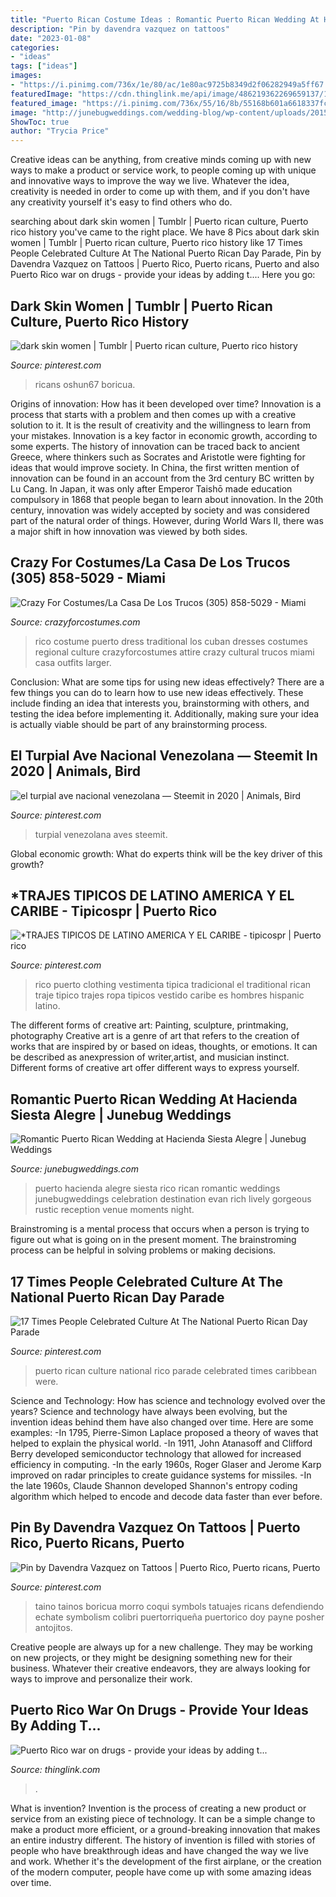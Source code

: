 ```yaml
---
title: "Puerto Rican Costume Ideas : Romantic Puerto Rican Wedding At Hacienda Siesta Alegre"
description: "Pin by davendra vazquez on tattoos"
date: "2023-01-08"
categories:
- "ideas"
tags: ["ideas"]
images:
- "https://i.pinimg.com/736x/1e/80/ac/1e80ac9725b8349d2f06282949a5ff67.jpg"
featuredImage: "https://cdn.thinglink.me/api/image/486219362269659137/1024/10/scaletowidth/0/0/1/1/false/true?wait=true"
featured_image: "https://i.pinimg.com/736x/55/16/8b/55168b601a6618337fcbfbb0d71417a5--hispanic-heritage-brooklyn-bridge.jpg"
image: "http://junebugweddings.com/wedding-blog/wp-content/uploads/2015/04/Romantic-Puerto-Rican-Wedding-Hacienda-Siesta-Alegre-Evan-Rich-6-of-47-600x899.jpg"
ShowToc: true
author: "Trycia Price"
---
```



Creative ideas can be anything, from creative minds coming up with new ways to make a product or service work, to people coming up with unique and innovative ways to improve the way we live. Whatever the idea, creativity is needed in order to come up with them, and if you don't have any creativity yourself it's easy to find others who do.

	

		
searching about dark skin women | Tumblr | Puerto rican culture, Puerto rico history you've came to the right place. We have 8 Pics about dark skin women | Tumblr | Puerto rican culture, Puerto rico history like 17 Times People Celebrated Culture At The National Puerto Rican Day Parade, Pin by Davendra Vazquez on Tattoos | Puerto Rico, Puerto ricans, Puerto and also Puerto Rico war on drugs - provide your ideas by adding t.... Here you go:
		
    
## Dark Skin Women | Tumblr | Puerto Rican Culture, Puerto Rico History

<img loading=lazy src="https://i.pinimg.com/736x/b6/73/a8/b673a854c20ef1a6791949cf19a7aa1a.jpg" onerror="this.onerror=null;this.src='https://tse2.mm.bing.net/th?id=OIP.oNsK3Sp5e-Q57KQc5Jy1egHaKy&amp;pid=15.1';" alt="dark skin women | Tumblr | Puerto rican culture, Puerto rico history">

_Source: pinterest.com_

>ricans oshun67 boricua. 

	

Origins of innovation: How has it been developed over time?
Innovation is a process that starts with a problem and then comes up with a creative solution to it. It is the result of creativity and the willingness to learn from your mistakes. Innovation is a key factor in economic growth, according to some experts. The history of innovation can be traced back to ancient Greece, where thinkers such as Socrates and Aristotle were fighting for ideas that would improve society. In China, the first written mention of innovation can be found in an account from the 3rd century BC written by Lu Cang. In Japan, it was only after Emperor Taishō made education compulsory in 1868 that people began to learn about innovation. In the 20th century, innovation was widely accepted by society and was considered part of the natural order of things. However, during World Wars II, there was a major shift in how innovation was viewed by both sides.

    
## Crazy For Costumes/La Casa De Los Trucos (305) 858-5029 - Miami

<img loading=lazy src="https://www.crazyforcostumes.com/ProdImages/PUERTORICORED.jpg" onerror="this.onerror=null;this.src='https://tse4.mm.bing.net/th?id=OIP.JCQsU8JeieIDNMZoRJATAQHaL_&amp;pid=15.1';" alt="Crazy For Costumes/La Casa De Los Trucos (305) 858-5029 - Miami">

_Source: crazyforcostumes.com_

>rico costume puerto dress traditional los cuban dresses costumes regional culture crazyforcostumes attire crazy cultural trucos miami casa outfits larger. 

	

Conclusion: What are some tips for using new ideas effectively?
There are a few things you can do to learn how to use new ideas effectively. These include finding an idea that interests you, brainstorming with others, and testing the idea before implementing it. Additionally, making sure your idea is actually viable should be part of any brainstorming process.

    
## El Turpial Ave Nacional Venezolana — Steemit In 2020 | Animals, Bird

<img loading=lazy src="https://i.pinimg.com/736x/1e/80/ac/1e80ac9725b8349d2f06282949a5ff67.jpg" onerror="this.onerror=null;this.src='https://tse2.mm.bing.net/th?id=OIP.8NJOrizQ4ipStsZjM1Cl4gHaHa&amp;pid=15.1';" alt="el turpial ave nacional venezolana — Steemit in 2020 | Animals, Bird">

_Source: pinterest.com_

>turpial venezolana aves steemit. 

	

Global economic growth: What do experts think will be the key driver of this growth?
 

    
## *TRAJES TIPICOS DE LATINO AMERICA Y EL CARIBE - Tipicospr | Puerto Rico

<img loading=lazy src="https://i.pinimg.com/736x/55/16/8b/55168b601a6618337fcbfbb0d71417a5--hispanic-heritage-brooklyn-bridge.jpg" onerror="this.onerror=null;this.src='https://tse4.mm.bing.net/th?id=OIP.HlJLCv4tdaZ8Pn3gplF7YAHaIG&amp;pid=15.1';" alt="*TRAJES TIPICOS DE LATINO AMERICA Y EL CARIBE - tipicospr | Puerto rico">

_Source: pinterest.com_

>rico puerto clothing vestimenta tipica tradicional el traditional rican traje tipico trajes ropa tipicos vestido caribe es hombres hispanic latino. 

	

The different forms of creative art: Painting, sculpture, printmaking, photography
Creative art is a genre of art that refers to the creation of works that are inspired by or based on ideas, thoughts, or emotions. It can be described as anexpression of writer,artist, and musician instinct. Different forms of creative art offer different ways to express yourself.

    
## Romantic Puerto Rican Wedding At Hacienda Siesta Alegre | Junebug Weddings

<img loading=lazy src="http://junebugweddings.com/wedding-blog/wp-content/uploads/2015/04/Romantic-Puerto-Rican-Wedding-Hacienda-Siesta-Alegre-Evan-Rich-6-of-47-600x899.jpg" onerror="this.onerror=null;this.src='https://tse1.mm.bing.net/th?id=OIP.i3DoVlA8sbycxkM4Vj6XxAHaLG&amp;pid=15.1';" alt="Romantic Puerto Rican Wedding at Hacienda Siesta Alegre | Junebug Weddings">

_Source: junebugweddings.com_

>puerto hacienda alegre siesta rico rican romantic weddings junebugweddings celebration destination evan rich lively gorgeous rustic reception venue moments night. 

	

Brainstroming is a mental process that occurs when a person is trying to figure out what is going on in the present moment. The brainstroming process can be helpful in solving problems or making decisions.

    
## 17 Times People Celebrated Culture At The National Puerto Rican Day Parade

<img loading=lazy src="https://i.pinimg.com/736x/41/b0/77/41b077f09b28b1788ecfff12d64767c5--puerto-rico-caribbean.jpg" onerror="this.onerror=null;this.src='https://tse3.mm.bing.net/th?id=OIP.RGE5nUgi_ZqSZUFmB68X-QHaFt&amp;pid=15.1';" alt="17 Times People Celebrated Culture At The National Puerto Rican Day Parade">

_Source: pinterest.com_

>puerto rican culture national rico parade celebrated times caribbean were. 

	

Science and Technology: How has science and technology evolved over the years?
Science and technology have always been evolving, but the invention ideas behind them have also changed over time. Here are some examples: 
-In 1795, Pierre-Simon Laplace proposed a theory of waves that helped to explain the physical world. 
-In 1911, John Atanasoff and Clifford Berry developed semiconductor technology that allowed for increased efficiency in computing. 
-In the early 1960s, Roger Glaser and Jerome Karp improved on radar principles to create guidance systems for missiles.
-In the late 1960s, Claude Shannon developed Shannon's entropy coding algorithm which helped to encode and decode data faster than ever before.

    
## Pin By Davendra Vazquez On Tattoos | Puerto Rico, Puerto Ricans, Puerto

<img loading=lazy src="https://i.pinimg.com/736x/b3/8c/b7/b38cb77415b99fb0b94eae34d42219c8.jpg?b=t" onerror="this.onerror=null;this.src='https://tse2.mm.bing.net/th?id=OIP.NXq_EMIDm1XdOsOzxtSzywHaHa&amp;pid=15.1';" alt="Pin by Davendra Vazquez on Tattoos | Puerto Rico, Puerto ricans, Puerto">

_Source: pinterest.com_

>taino tainos boricua morro coqui symbols tatuajes ricans defendiendo echate symbolism colibri puertorriqueña puertorico doy payne posher antojitos. 

	

Creative people are always up for a new challenge. They may be working on new projects, or they might be designing something new for their business. Whatever their creative endeavors, they are always looking for ways to improve and personalize their work.

    
## Puerto Rico War On Drugs - Provide Your Ideas By Adding T...

<img loading=lazy src="https://cdn.thinglink.me/api/image/486219362269659137/1024/10/scaletowidth/0/0/1/1/false/true?wait=true" onerror="this.onerror=null;this.src='https://tse3.mm.bing.net/th?id=OIP.1omfSr4L9W9ubvvZxKb7EQHaE7&amp;pid=15.1';" alt="Puerto Rico war on drugs - provide your ideas by adding t...">

_Source: thinglink.com_

>. 

	

What is invention?
Invention is the process of creating a new product or service from an existing piece of technology. It can be a simple change to make a product more efficient, or a ground-breaking innovation that makes an entire industry different. 
The history of invention is filled with stories of people who have breakthrough ideas and have changed the way we live and work. Whether it's the development of the first airplane, or the creation of the modern computer, people have come up with some amazing ideas over time.

